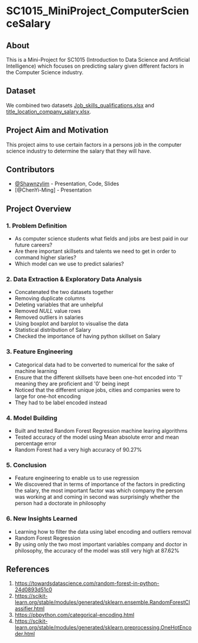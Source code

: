 # SC1015_MiniProject_ComputerScienceSalary
## About
This is a Mini-Project for SC1015 (Introduction to Data Science and Artificial Intelligence) which focuses on predicting salary given different factors in the Computer Science industry.
## Dataset
We combined two datasets
[Job_skills_qualifications.xlsx](https://github.com/Shawnzylim/SC1015_MiniProject_ComputerScienceSalary/files/8546509/Job_skills_qualifications.xlsx)
and
[title_location_company_salary.xlsx](https://github.com/Shawnzylim/SC1015_MiniProject_ComputerScienceSalary/files/8546510/title_location_company_salary.xlsx).
## Project Aim and Motivation
This project aims to use certain factors in a persons job in the computer science industry to determine the salary that they will have.
## Contributors
- [@Shawnzylim](https://github.com/Shawnzylim) - Presentation, Code, Slides
- [@ChenYi-Ming] - Presentation
## Project Overview
### 1. Problem Definition
- As computer science students what fields and jobs are best paid in our future careers?
- Are there important skillsets and talents we need to get in order to command higher slaries?
- Which model can we use to predict salaries?
### 2. Data Extraction & Exploratory Data Analysis
- Concatenated the two datasets together
- Removing duplicate columns
- Deleting variables that are unhelpful
- Removed *NULL* value rows
- Removed outliers in salaries
- Using boxplot and barplot to visualise the data
- Statistical distribution of Salary
- Checked the importance of having python skillset on Salary
### 3. Feature Engineering
- Categorical data had to be converted to numerical for the sake of machine learning
- Ensure that the different skillsets have been one-hot encoded into '1' meaning they are proficient and '0' being inept
- Noticed that the different unique jobs, cities and companies were to large for one-hot encoding
- They had to be label encoded instead
### 4. Model Building
-  Built and tested Random Forest Regression machine learing algorithms
-  Tested accuracy of the model using Mean absolute error and mean percentage error
-  Random Forest had a very high accuracy of 90.27%
### 5. Conclusion
- Feature engineering to enable us to use regression
- We discovered that in terms of importance of the factors in predicting the salary, the most important factor was which company the person was working at and coming in second was surprisingly whether the person had a doctorate in philosophy
### 6. New Insights Learned
- Learning how to filter the data using label encoding and outliers removal
- Random Forest Regression
- By using only the two most important variables company and doctor in philosophy, the accuracy of the model was still very high at 87.62%
## References
1. https://towardsdatascience.com/random-forest-in-python-24d0893d51c0
2. https://scikit-learn.org/stable/modules/generated/sklearn.ensemble.RandomForestClassifier.html
3. https://pbpython.com/categorical-encoding.html
4. https://scikit-learn.org/stable/modules/generated/sklearn.preprocessing.OneHotEncoder.html
